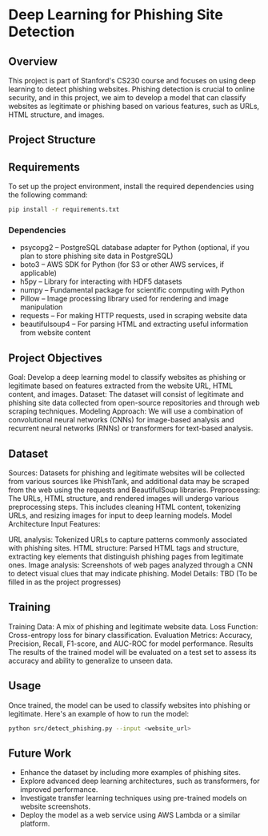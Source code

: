 # Deep Learning for Phishing Site Detection

## Overview
This project is part of Stanford's CS230 course and focuses on using deep learning to detect phishing websites. Phishing detection is crucial to online security, and in this project, we aim to develop a model that can classify websites as legitimate or phishing based on various features, such as URLs, HTML structure, and images.

## Project Structure


## Requirements
To set up the project environment, install the required dependencies using the following command:

```bash
pip install -r requirements.txt
```


### Dependencies
* psycopg2 – PostgreSQL database adapter for Python (optional, if you plan to store phishing site data in PostgreSQL)
* boto3 – AWS SDK for Python (for S3 or other AWS services, if applicable)
* h5py – Library for interacting with HDF5 datasets
* numpy – Fundamental package for scientific computing with Python
* Pillow – Image processing library used for rendering and image manipulation
* requests – For making HTTP requests, used in scraping website data
* beautifulsoup4 – For parsing HTML and extracting useful information from website content


## Project Objectives
Goal: Develop a deep learning model to classify websites as phishing or legitimate based on features extracted from the website URL, HTML content, and images.
Dataset: The dataset will consist of legitimate and phishing site data collected from open-source repositories and through web scraping techniques.
Modeling Approach: We will use a combination of convolutional neural networks (CNNs) for image-based analysis and recurrent neural networks (RNNs) or transformers for text-based analysis.

## Dataset
Sources: Datasets for phishing and legitimate websites will be collected from various sources like PhishTank, and additional data may be scraped from the web using the requests and BeautifulSoup libraries.
Preprocessing: The URLs, HTML structure, and rendered images will undergo various preprocessing steps. This includes cleaning HTML content, tokenizing URLs, and resizing images for input to deep learning models.
Model Architecture
Input Features:

URL analysis: Tokenized URLs to capture patterns commonly associated with phishing sites.
HTML structure: Parsed HTML tags and structure, extracting key elements that distinguish phishing pages from legitimate ones.
Image analysis: Screenshots of web pages analyzed through a CNN to detect visual clues that may indicate phishing.
Model Details: TBD (To be filled in as the project progresses)

## Training
Training Data: A mix of phishing and legitimate website data.
Loss Function: Cross-entropy loss for binary classification.
Evaluation Metrics: Accuracy, Precision, Recall, F1-score, and AUC-ROC for model performance.
Results
The results of the trained model will be evaluated on a test set to assess its accuracy and ability to generalize to unseen data.

## Usage
Once trained, the model can be used to classify websites into phishing or legitimate. Here's an example of how to run the model:

```bash
python src/detect_phishing.py --input <website_url> 
```


## Future Work
* Enhance the dataset by including more examples of phishing sites.
* Explore advanced deep learning architectures, such as transformers, for improved performance.
* Investigate transfer learning techniques using pre-trained models on website screenshots.
* Deploy the model as a web service using AWS Lambda or a similar platform.
